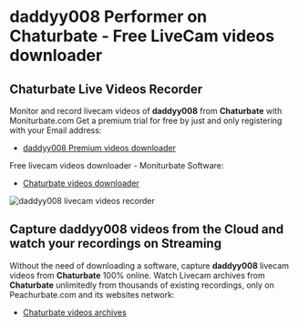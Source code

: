# daddyy008 Performer on Chaturbate - Free LiveCam videos downloader

## Chaturbate Live Videos Recorder

Monitor and record livecam videos of **daddyy008** from **Chaturbate** with Moniturbate.com
Get a premium trial for free by just and only registering with your Email address:
* [daddyy008 Premium videos downloader](https://moniturbate.com/request-demo-licence-key.html)

Free livecam videos downloader - Moniturbate Software:
* [Chaturbate videos downloader](https://moniturbate.com/moniturbate-download-software.html)

![daddyy008 livecam videos recorder](https://peachurnet.com/templates/moniturbate-software.png)


## Capture daddyy008 videos from the Cloud and watch your recordings on Streaming

Without the need of downloading a software, capture **daddyy008** livecam videos from **Chaturbate** 100% online.
Watch Livecam archives from **Chaturbate** unlimitedly from thousands of existing recordings, only on Peachurbate.com and its websites network:
* [Chaturbate videos archives](https://peachurnet.com/)
